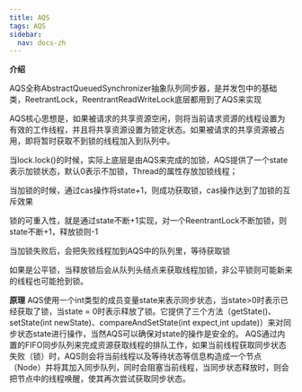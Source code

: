 ```yaml
---
title: AQS
tags: AQS
sidebar:
  nav: docs-zh
---
```

**介绍**

AQS全称AbstractQueuedSynchronizer抽象队列同步器，是并发包中的基础类，ReetrantLock，ReentrantReadWriteLock底层都用到了AQS来实现

AQS核心思想是，如果被请求的共享资源空闲，则将当前请求资源的线程设置为有效的工作线程，并且将共享资源设置为锁定状态。如果被请求的共享资源被占用，即将暂时获取不到锁的线程加入到队列中。

当lock.lock()的时候，实际上底层是由AQS来完成的加锁，AQS提供了一个state表示加锁状态，默认0表示不加锁，Thread的属性存放加锁线程；

当加锁的时候，通过cas操作将state+1，则成功获取锁，cas操作达到了加锁的互斥效果

锁的可重入性，就是通过state不断+1实现，对一个ReentrantLock不断加锁，则state不断+1，释放锁则-1

当加锁失败后，会把失败线程加到AQS中的队列里，等待获取锁

如果是公平锁，当释放锁后会从队列头结点来获取线程加锁，非公平锁则可能新来的线程也可能抢到锁。

**原理**
AQS使用一个int类型的成员变量state来表示同步状态，当state>0时表示已经获取了锁，当state = 0时表示释放了锁。它提供了三个方法（getState()、setState(int newState)、compareAndSetState(int expect,int update)）来对同步状态state进行操作，当然AQS可以确保对state的操作是安全的。 AQS通过内置的FIFO同步队列来完成资源获取线程的排队工作，如果当前线程获取同步状态失败（锁）时，AQS则会将当前线程以及等待状态等信息构造成一个节点（Node）并将其加入同步队列，同时会阻塞当前线程，当同步状态释放时，则会把节点中的线程唤醒，使其再次尝试获取同步状态。